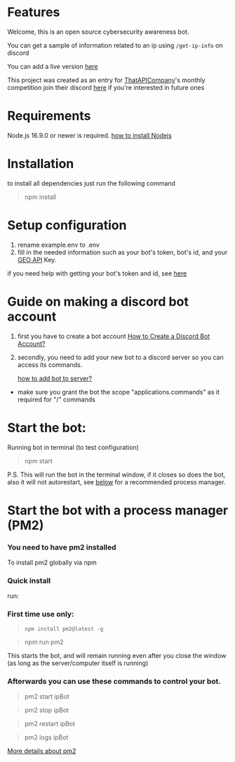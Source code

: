# Features

Welcome, this is an open source cybersecurity awareness bot.

You can get a sample of information related to an ip using `/get-ip-info` on discord

You can add a live version [here](https://discord.com/api/oauth2/authorize?client_id=1143639792081449020&permissions=0&scope=bot%20applications.commands)

This project was created as an entry for [ThatAPICompany](https://thatapicompany.com)'s monthly competition join their discord [here](https://discord.gg/NdszE5z6va) if you're interested in future ones

# Requirements

Node.js 16.9.0 or newer is required.
[how to install Nodejs](https://discordjs.guide/preparations/#installing-node-js)

# Installation

to install all dependencies just run the following command

> npm install

# Setup configuration

1. rename example.env to .env
2. fill in the needed information such as your bot's token, bot's id, and your [GEO API](https://portal.thatapicompany.com/pages/location-api) Key.

if you need help with getting your bot's token and id, see [here](https://github.com/Pax-0/ipbot#guide-on-making-a-discord-bot-account)

# Guide on making a discord bot account

1. first you have to create a bot account
   [How to Create a Discord Bot Account?](https://discordjs.guide/preparations/setting-up-a-bot-application.html#creating-your-bot)
2. secondly, you need to add your new bot to a discord server so you can access its commands.

   [how to add bot to server?](https://discordjs.guide/preparations/adding-your-bot-to-servers.html#adding-your-bot-to-servers)

- make sure you grant the bot the scope "applications.commands" as it required for "/" commands

# Start the bot:

Running bot in terminal (to test configuration)

> npm start

P.S. This will run the bot in the terminal window, if it closes so does the bot, also it will not autorestart, see [below](https://github.com/Pax-0/ipbot#start-the-bot-with-a-process-manager-pm2) for a recommended process manager.

# Start the bot with a process manager (PM2)

### You need to have pm2 installed

To install pm2 globally via npm

### Quick install

run:

### First time use only:

> `npm install pm2@latest -g`

> npm run pm2

This starts the bot, and will remain running even after you close the window (as long as the server/computer itself is running)

### Afterwards you can use these commands to control your bot.

> pm2 start ipBot

> pm2 stop ipBot

> pm2 restart ipBot

> pm2 logs ipBot

[More details about pm2](https://pm2.keymetrics.io/docs/usage/quick-start/)
